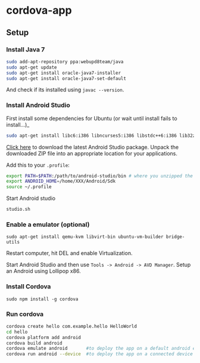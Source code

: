 # cordova-app

## Setup

### Install Java 7

```bash
sudo add-apt-repository ppa:webupd8team/java
sudo apt-get update
sudo apt-get install oracle-java7-installer
sudo apt-get install oracle-java7-set-default
```

And check if its installed using ```javac --version```.

### Install Android Studio

First install some dependencies for Ubuntu (or wait until install fails to install...)_

```bash
sudo apt-get install libc6:i386 libncurses5:i386 libstdc++6:i386 lib32z1
```

[Click here](http://developer.android.com/sdk/index.html#Other) to download the latest Android Studio package. Unpack the downloaded ZIP file into an appropriate location for your applications.

Add this to your ```.profile```:

```bash
export PATH=$PATH:/path/to/android-studio/bin # where you unzipped the package
export ANDROID_HOME=/home/XXX/Android/Sdk
source ~/.profile
```

Start Android studio

```bash
studio.sh
```

### Enable a emulator (optional)

```
sudo apt-get install qemu-kvm libvirt-bin ubuntu-vm-builder bridge-utils
```

Restart computer, hit DEL and enable Virtualization.

Start Android Studio and then use ```Tools -> Android -> AVD Manager```. Setup an Android using Lollipop x86.

### Install Cordova

```
sudo npm install -g cordova
```

### Run cordova

```bash
cordova create hello com.example.hello HelloWorld
cd hello
cordova platform add android
cordova build android
cordova emulate android       #to deploy the app on a default android emulator
cordova run android --device  #to deploy the app on a connected device
```


